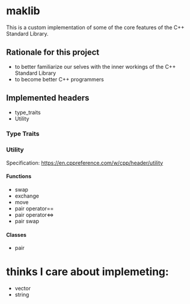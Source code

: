 # maklib

This is a custom implementation of some of the core features of the C++ Standard Library.

## Rationale for this project

- to better familiarize our selves with the inner workings of the C++ Standard Library
- to become better C++ programmers

## Implemented headers

- type_traits
- Utility

### Type Traits


### Utility

Specification: https://en.cppreference.com/w/cpp/header/utility

#### Functions

- swap
- exchange
- move
- pair operator==
- pair operator<=>
- pair swap

#### Classes

- pair




# thinks I care about implemeting:
- vector
- string